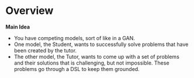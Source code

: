 # Overview

**Main Idea**

* You have competing models, sort of like in a GAN.
* One model, the Student, wants to successfully solve problems that have been created by the
  tutor.
* The other model, the Tutor, wants to come up with a set of problems and their solutions
  that is challenging, but not impossible. These problems go through a DSL to keep them
  grounded.
  